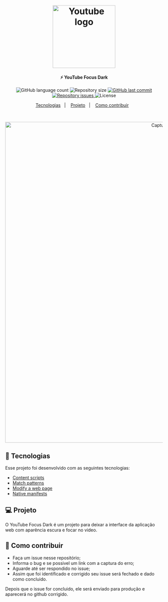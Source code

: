 <h1 align="center">
    <img alt="Youtube logo" src="https://i.imgur.com/p29nGwP.png" width="200px" />
</h1>

<h4 align="center">
  ⚡ YouTube Focus Dark
</h4>
<p align="center">
  <img alt="GitHub language count" src="https://img.shields.io/github/languages/count/johnendz/Firefox-Extension-YouTube-Focus-Dark">

  <img alt="Repository size" src="https://img.shields.io/github/repo-size/johnendz/Firefox-Extension-YouTube-Focus-Dark">
  
  <a href="https://github.com/johnendz/Firefox-Extension-YouTube-Focus-Dark/commits/master">
    <img alt="GitHub last commit" src="https://img.shields.io/github/last-commit/johnendz/Firefox-Extension-YouTube-Focus-Dark">
  </a>

  <a href="https://github.com/johnendz/Firefox-Extension-YouTube-Focus-Dark/issues">
    <img alt="Repository issues" src="https://img.shields.io/github/issues/johnendz/Firefox-Extension-YouTube-Focus-Dark">
  </a>

  <img alt="License" src="https://img.shields.io/badge/license-MIT-brightgreen">
</p>

<p align="center">
  <a href="#rocket-tecnologias">Tecnologias</a>&nbsp;&nbsp;&nbsp;|&nbsp;&nbsp;&nbsp;
  <a href="#-projeto">Projeto</a>&nbsp;&nbsp;&nbsp;|&nbsp;&nbsp;&nbsp;
  <a href="#-como-contribuir">Como contribuir</a>&nbsp;&nbsp;&nbsp;
</p>

<br>

<p align="center">
  <img alt="Captura de Tela" width="1024" src="https://addons.cdn.mozilla.net/user-media/previews/full/232/232284.png?modified=1581535316">
</p>

## :rocket: Tecnologias

Esse projeto foi desenvolvido com as seguintes tecnologias:

- [Content scripts](https://developer.mozilla.org/en-US/docs/Mozilla/Add-ons/WebExtensions/Content_scripts)
- [Match patterns](https://developer.mozilla.org/en-US/docs/Mozilla/Add-ons/WebExtensions/Match_patterns)
- [Modify a web page](https://developer.mozilla.org/en-US/docs/Mozilla/Add-ons/WebExtensions/Modify_a_web_page)
- [Native manifests](https://developer.mozilla.org/en-US/docs/Mozilla/Add-ons/WebExtensions/Native_manifests)

## 💻 Projeto

O YouTube Focus Dark é um projeto para deixar a interface da aplicação web com aparência escura e focar no video.

## 🤔 Como contribuir

- Faça um issue nesse repositório;
- Informa o bug e se possivel um link com a captura do erro;
- Aguarde até ser respondido no issue;
- Assim que foi identificado e corrigido seu issue será fechado e dado como concluido.

Depois que o issue for concluido, ele será enviado para produção e aparecerá no github corrigido.

